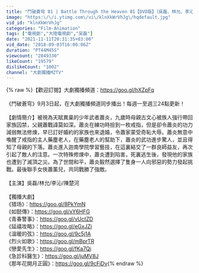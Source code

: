```yaml
---
title: "鬥破蒼穹 01 | Battle Through the Heaven 01【DVD版】（吳磊、林允、李沁、陳楚河等主演）"
image: "https:\/\/i.ytimg.com\/vi\/klnXkWrVhJg\/hqdefault.jpg"
vid_id: "klnXkWrVhJg"
categories: "Film-Animation"
tags: ["電視劇","大陸電視劇","吴磊"]
date: "2021-11-11T20:31:35+03:00"
vid_date: "2018-09-03T16:00:06Z"
duration: "PT44M45S"
viewcount: "2849330"
likeCount: "19579"
dislikeCount: "1002"
channel: "大劇獨播MZTV"
---
```

{% raw %}【歡迎訂閱】大劇獨播頻道：<a rel="nofollow" target="blank" href="https://goo.gl/hXZpFq">https://goo.gl/hXZpFq</a><br /><br />《鬥破蒼穹》9月3日起，在大劇獨播頻道同步播出！每週一至週三24點更新！<br /><br />【劇情簡介】被視為天賦異稟的少年武者蕭炎，九歲時母親古文心被族人強行帶回家族囚禁，父親蕭戰諱莫如深。蕭炎在練功時撿到一枚戒指，但是卻令蕭炎的功力減弱無法修煉，早已訂好婚約的家族也來退婚，令蕭家蒙受奇恥大辱。蕭炎無意中喚醒了戒指的主人藥塵老人，在藥塵老人的幫助下，蕭炎的武功進步驚人，並且得知了母親的下落。蕭炎進入迦南學院學習藝技，在這裏結交了一群良師益友，再次引起了敵人的注意。一次特殊修煉中，蕭炎遭到陷害，死裏逃生後，發現他的家族也遭到了滅頂之災。為了世間和平，蕭炎毅然選擇了隻身一人向邪惡的勢力發起挑戰。最後聯手女俠蕭薰兒，共同戰勝了強敵。<br /><br />【主演】吳磊/林允/李沁/陳楚河<br /><br />【獨播大劇】<br />《猎场》：<a rel="nofollow" target="blank" href="https://goo.gl/8PkYmN">https://goo.gl/8PkYmN</a><br />《如懿傳》：<a rel="nofollow" target="blank" href="https://goo.gl/xY6HFG">https://goo.gl/xY6HFG</a><br />《青春警事》：<a rel="nofollow" target="blank" href="https://goo.gl/vUctZD">https://goo.gl/vUctZD</a><br />《延禧攻略》：<a rel="nofollow" target="blank" href="https://goo.gl/eGxJZi">https://goo.gl/eGxJZi</a><br />《溫暖的弦》：<a rel="nofollow" target="blank" href="https://goo.gl/9c5j1A">https://goo.gl/9c5j1A</a><br />《烈火如歌》：<a rel="nofollow" target="blank" href="https://goo.gl/mBprTR">https://goo.gl/mBprTR</a><br />《戀愛先生》：<a rel="nofollow" target="blank" href="https://goo.gl/fKa7Qi">https://goo.gl/fKa7Qi</a><br />《急診科醫生》：<a rel="nofollow" target="blank" href="https://goo.gl/juMV8J">https://goo.gl/juMV8J</a><br />《那年花開月正圓》：<a rel="nofollow" target="blank" href="https://goo.gl/9cFiDv">https://goo.gl/9cFiDv</a>{% endraw %}
